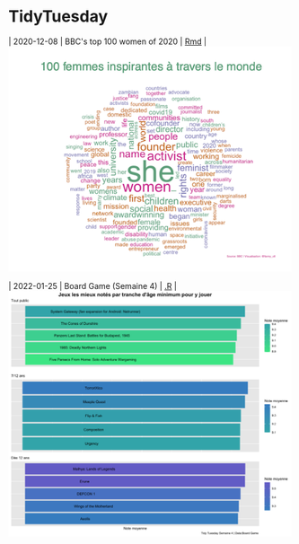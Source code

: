 # TidyTuesday

| 2020-12-08 | BBC's top 100 women of 2020 | [Rmd](Women2020.Rmd) |  ![much-smaller image](Women2020_vf.png)

| 2022-01-25 | Board Game (Semaine 4) | [.R](2022_4.R) | ![much-smaller image](TT_Sem4)
